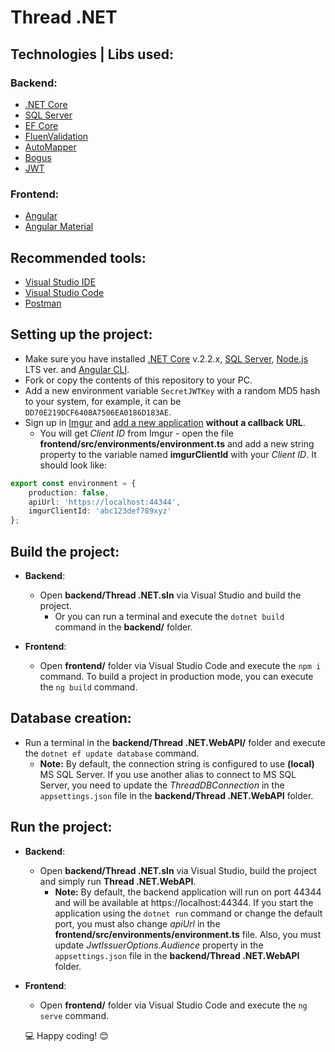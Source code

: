 # Thread .NET

## Technologies | Libs used:
### Backend:
- [.NET Core](https://dotnet.microsoft.com/download)
- [SQL Server](https://www.microsoft.com/sql-server/sql-server-downloads)
- [EF Core](https://docs.microsoft.com/ef/core)
- [FluenValidation](https://github.com/JeremySkinner/FluentValidation)
- [AutoMapper](https://github.com/AutoMapper/AutoMapper)
- [Bogus](https://github.com/bchavez/Bogus)
- [JWT](https://jwt.io)

### Frontend:
- [Angular](https://angular.io)
- [Angular Material](https://material.angular.io)

## Recommended tools:
- [Visual Studio IDE](https://visualstudio.microsoft.com/vs)
- [Visual Studio Code](https://code.visualstudio.com)
- [Postman](https://www.getpostman.com)

## Setting up the project:
- Make sure you have installed [.NET Core](https://dotnet.microsoft.com/download) v.2.2.x, [SQL Server](https://www.microsoft.com/sql-server/sql-server-downloads), [Node.js](https://nodejs.org/en/) LTS ver. and [Angular CLI](https://angular.io/cli).
- Fork or copy the contents of this repository to your PC.
- Add a new environment variable `SecretJWTKey` with a random MD5 hash to your system, for example, it can be `DD70E219DCF6408A7506EA0186D183AE`.
- Sign up in [Imgur](https://imgur.com/register) and [add a new application](https://api.imgur.com/oauth2/addclient) **without a callback URL**.
  - You will get _Client ID_ from Imgur - open the file **frontend/src/environments/environment.ts** and add a new string property to the variable named **imgurClientId** with your _Client ID_. It should look like:
```typescript
export const environment = {
    production: false,
    apiUrl: 'https://localhost:44344',
    imgurClientId: 'abc123def789xyz'
};
```

## Build the project:
- **Backend**:
  - Open **backend/Thread .NET.sln** via Visual Studio and build the project.
    - Or you can run a terminal and execute the `dotnet build` command in the **backend/** folder.

- **Frontend**:
  - Open **frontend/** folder via Visual Studio Code and execute the `npm i` command. To build a project in production mode, you can execute the `ng build` command.

## Database creation:
- Run a terminal in the **backend/Thread .NET.WebAPI/** folder and execute the `dotnet ef update database` command.
  - **Note:** By default, the connection string is configured to use **(local)** MS SQL Server. If you use another alias to connect to MS SQL Server, you need to update the _ThreadDBConnection_ in the `appsettings.json` file in the **backend/Thread .NET.WebAPI** folder.
  
## Run the project:
- **Backend**:
  - Open **backend/Thread .NET.sln** via Visual Studio, build the project and simply run **Thread .NET.WebAPI**.
    - **Note:** By default, the backend application will run on port 44344 and will be available at https://localhost:44344. If you start the application using the `dotnet run` command or change the default port, you must also change _apiUrl_ in the **frontend/src/environments/environment.ts** file. Also, you must update _JwtIssuerOptions.Audience_ property in the `appsettings.json` file in the **backend/Thread .NET.WebAPI** folder.

- **Frontend**:
  - Open **frontend/** folder via Visual Studio Code and execute the `ng serve` command.
  
  💻 Happy coding! 😊
